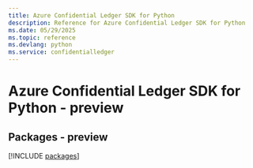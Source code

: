 ```yaml
---
title: Azure Confidential Ledger SDK for Python
description: Reference for Azure Confidential Ledger SDK for Python
ms.date: 05/29/2025
ms.topic: reference
ms.devlang: python
ms.service: confidentialledger
---
```

# Azure Confidential Ledger SDK for Python - preview
## Packages - preview
[!INCLUDE [packages](confidential-ledger-index.md)]